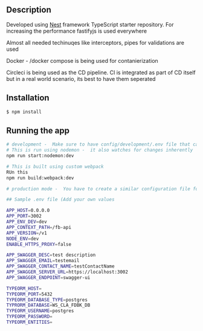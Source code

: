 
## Description

Developed using [Nest](https://github.com/nestjs/nest) framework TypeScript starter repository.
For increasing the performance fastifyjs is used everywhere

Almost all needed techinuqes like interceptors, pipes for validations are used

Docker - /docker compose is being used for contanierization

Circleci is being used as the CD pipeline. CI is integrated as part of CD itself but in a real world scenario, its best to have them seperated 

## Installation

```bash
$ npm install
```

## Running the app

```bash
# development -  Make sure to have config/development/.env file that caters to the postgres variables and app config
# This is run using nodemon -  it also watches for changes inherently
npm run start:nodemon:dev

# This is built using custom webpack 
RUn this
npm run build:webpack:dev

# production mode -  You have to create a similar configuration file for webpack to run in prod and add the script to package.json

## Sample .env file (Add your own values

APP_HOST=0.0.0.0
APP_PORT=3002
APP_ENV_DEV=dev
APP_CONTEXT_PATH=/fb-api
APP_VERSION=/v1
NODE_ENV=dev
ENABLE_HTTPS_PROXY=false

APP_SWAGGER_DESC=test description
APP_SWAGGER_EMAIL=testemail
APP_SWAGGER_CONTACT_NAME=testContactName
APP_SWAGGER_SERVER_URL=https://localhost:3002
APP_SWAGGER_ENDPOINT=swagger-ui

TYPEORM_HOST=
TYPEORM_PORT=5432
TYPEORM_DATABASE_TYPE=postgres
TYPRORM_DATABASE=WS_CLA_FDBK_DB
TYPEORM_USERNAME=postgres
TYPEORM_PASSWORD=
TYPEORM_ENTITIES=
